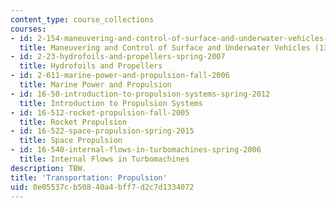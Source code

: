 ```yaml
---
content_type: course_collections
courses:
- id: 2-154-maneuvering-and-control-of-surface-and-underwater-vehicles-13-49-fall-2004
  title: Maneuvering and Control of Surface and Underwater Vehicles (13.49)
- id: 2-23-hydrofoils-and-propellers-spring-2007
  title: Hydrofoils and Propellers
- id: 2-611-marine-power-and-propulsion-fall-2006
  title: Marine Power and Propulsion
- id: 16-50-introduction-to-propulsion-systems-spring-2012
  title: Introduction to Propulsion Systems
- id: 16-512-rocket-propulsion-fall-2005
  title: Rocket Propulsion
- id: 16-522-space-propulsion-spring-2015
  title: Space Propulsion
- id: 16-540-internal-flows-in-turbomachines-spring-2006
  title: Internal Flows in Turbomachines
description: TBW.
title: 'Transportation: Propulsion'
uid: 0e05537c-b508-40a4-bff7-d2c7d1334072
---
```

